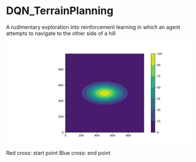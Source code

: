 # DQN_TerrainPlanning
A rudimentary exploration into reinforcement learning in which an agent attempts to navigate to the other side of a hill

![contour map](assets/episode.png)

Red cross:  start point
Blue cross: end point
